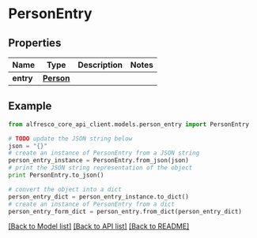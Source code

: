 # PersonEntry


## Properties
Name | Type | Description | Notes
------------ | ------------- | ------------- | -------------
**entry** | [**Person**](Person.md) |  | 

## Example

```python
from alfresco_core_api_client.models.person_entry import PersonEntry

# TODO update the JSON string below
json = "{}"
# create an instance of PersonEntry from a JSON string
person_entry_instance = PersonEntry.from_json(json)
# print the JSON string representation of the object
print PersonEntry.to_json()

# convert the object into a dict
person_entry_dict = person_entry_instance.to_dict()
# create an instance of PersonEntry from a dict
person_entry_form_dict = person_entry.from_dict(person_entry_dict)
```
[[Back to Model list]](../README.md#documentation-for-models) [[Back to API list]](../README.md#documentation-for-api-endpoints) [[Back to README]](../README.md)


